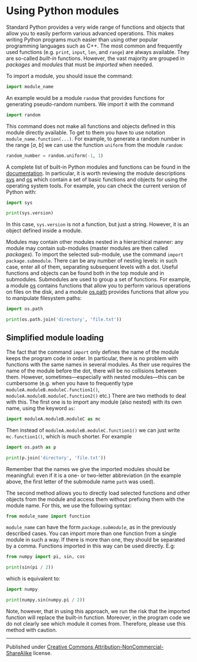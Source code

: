 # Using Python modules

Standard Python provides a very wide range of functions and objects that allow you to easily perform various advanced operations. This makes writing Python programs much easier than using other popular programming languages ​​such as C++. The most common and frequently used functions (e.g. `print`, `input`, `len`, and `range`) are always available. They are so-called _built-in_ functions. However, the vast majority are grouped in _packages_ and _modules_ that must be _imported_ when needed.

To import a module, you should issue the command:

```python
import module_name
```
An example would be a module `random` that provides functions for generating pseudo-random numbers. We import it with the command

```python
import random
```
This command does not make all functions and objects defined in this module directly available. To get to them you have to use notation `module_name.function(...)`. For example, to generate a random number in the range [_a_, _b_] we can use the function `uniform` from the module `random`:

```python
random_number = random.uniform(-1, 1)
```
A complete list of built-in Python modules and functions can be found in the [documentation](https://docs.python.org/3/library/index.html). In particular, it is worth reviewing the module descriptions [sys](https://docs.python.org/3/library/sys.html) and [os](https://docs.python.org/3/library/os.html) which contain a set of basic functions and objects for using the operating system tools. For example, you can check the current version of Python with:

```python
import sys

print(sys.version)
```
In this case, `sys.version` is not a function, but just a string. However, it is an object defined inside a module.

Modules may contain other modules nested in a hierarchical manner: any module may contain sub-modules (master modules are then called _packages_). To import the selected sub-module, use the command `import package.submodule`. There can be any number of nesting levels: in such case, enter all of them, separating subsequent levels with a dot. Useful functions and objects can be found both in the top module and in submodules. Submodules are used to group a set of functions. For example, a module [os](https://docs.python.org/3/library/os.html) contains functions that allow you to perform various operations on files on the disk, and a module [os.path](https://docs.python.org/3/library/os.path.html) provides functions that allow you to manipulate filesystem paths:

```python
import os.path

print(os.path.join('directory', 'file.txt'))
```
## Simplified module loading
The fact that the command `import` only defines the name of the module keeps the program code in order. In particular, there is no problem with functions with the same names in several modules. As their use requires the name of the module before the dot, there will be no collisions between them. However, sometimes—especially with nested modules—this can be cumbersome (e.g. when you have to frequently type `moduleA.moduleB.moduleC.function1()`, `moduleA.moduleB.moduleC.function2()` etc.) There are two methods to deal with this. The first one is to import any module (also nested) with its own name, using the keyword `as`:

```python
import moduleA.moduleB.moduleC as mc
```
Then instead of `moduleA.moduleB.moduleC.function1()` we can just write `mc.function1()`, which is much shorter. For example

```python
import os.path as p

print(p.join('directory', 'file.txt'))
```
Remember that the names we give the imported modules should be meaningful: even if it is a one- or two-letter abbreviation (in the example above, the first letter of the submodule name `path` was used).

The second method allows you to directly load selected functions and other objects from the module and access them without prefixing them with the module name. For this, we use the following syntax:

```python
from module_name import function
```
`module_name` can have the form _`package.submodule`_, as in the previously described cases. You can import more than one function from a single module in such a way. If there is more than one, they should be separated by a comma. Functions imported in this way can be used directly. E.g:

```python
from numpy import pi, sin, cos

print(sin(pi / 2))
```
which is equivalent to:

```python
import numpy

print(numpy.sin(numpy.pi / 2))
```
Note, however, that in using this approach, we run the risk that the imported function will replace the built-in function. Moreover, in the program code we do not clearly see which module it comes from. Therefore, please use this method with caution.


<hr/>

Published under [Creative Commons Attribution-NonCommercial-ShareAlike](https://creativecommons.org/licenses/by-nc-sa/4.0/) license.
